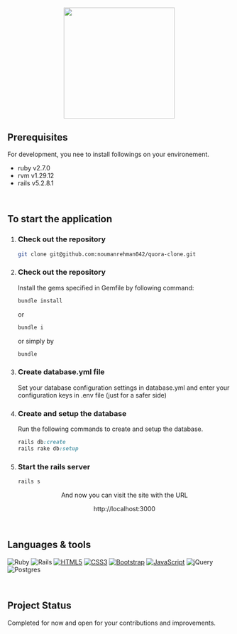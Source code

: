 <div align="center">
  <h1>
    <img src="https://camo.githubusercontent.com/5364bcda4a7399f65d5f42764bbcd5d2cc9e85419e025ddc43df7b57736d1064/68747470733a2f2f7170682e66732e71756f726163646e2e6e65742f6d61696e2d71696d672d6564643339626363646434646535623335373166323235626338646435333463" width="250px">


  </h1>
</div>

## Prerequisites
For development, you nee to install followings on your environement.

- ruby v2.7.0
- rvm v1.29.12
- rails v5.2.8.1

<br />

## To start the application
1. ### Check out the repository

    ```bash
    git clone git@github.com:noumanrehman042/quora-clone.git
    ```
2. ### Check out the repository
    Install the gems specified in Gemfile by following command:
    ```bash
    bundle install
    ```
    or
    ```bash
    bundle i
    ```
    or simply by
    ```bash
    bundle
    ```

3. ### Create database.yml file
    Set your database configuration settings in database.yml and enter your configuration keys in .env file (just for a safer side)

4. ### Create and setup the database
    Run the following commands to create and setup the database.

    ```ruby
    rails db:create
    rails rake db:setup
    ```
5. ### Start the rails server
    ```ruby
    rails s
    ```

    <div align='center'>
      And now you can visit the site with the URL
    <div>

    http://localhost:3000

<br />

## Languages & tools

![Ruby](https://img.shields.io/badge/ruby-%23CC342D.svg?style=for-the-badge&logo=ruby&logoColor=white)
![Rails](https://img.shields.io/badge/rails-%23CC0000.svg?style=for-the-badge&logo=ruby-on-rails&logoColor=white)
[![HTML5](https://img.shields.io/badge/html5-%23E34F26.svg?style=for-the-badge&logo=html5&logoColor=white)](https://developer.mozilla.org/en-US/docs/Web/HTML)
[![CSS3](https://img.shields.io/badge/css3-%231572B6.svg?style=for-the-badge&logo=css3&logoColor=white)](https://developer.mozilla.org/en-US/docs/Web/CSS)
[![Bootstrap](https://img.shields.io/badge/bootstrap-%23563D7C.svg?style=for-the-badge&logo=bootstrap&logoColor=white)](https://getbootstrap.com/docs/5.3/getting-started/introduction/)
[![JavaScript](https://img.shields.io/badge/javascript-%23323330.svg?style=for-the-badge&logo=javascript&logoColor=%23F7DF1E)](https://developer.mozilla.org/en-US/docs/Web/JavaScript)
![jQuery](https://img.shields.io/badge/jquery-%230769AD.svg?style=for-the-badge&logo=jquery&logoColor=white)
![Postgres](https://img.shields.io/badge/postgres-%23316192.svg?style=for-the-badge&logo=postgresql&logoColor=white)

<br />

## Project Status
  Completed for now and open for your contributions and improvements.

